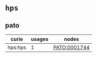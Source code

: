 # `hps`

## pato

| curie   |   usages | nodes                                               |
|---------|----------|-----------------------------------------------------|
| hps:hps |        1 | [PATO:0001744](https://bioregistry.io/PATO:0001744) |

